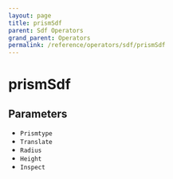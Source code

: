 ```yaml
---
layout: page
title: prismSdf
parent: Sdf Operators
grand_parent: Operators
permalink: /reference/operators/sdf/prismSdf
---
```


# prismSdf

## Parameters

* `Prismtype`
* `Translate`
* `Radius`
* `Height`
* `Inspect`
